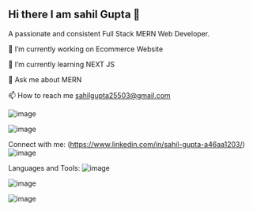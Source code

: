 ## Hi there  I am sahil Gupta 👋
A passionate and consistent Full Stack MERN Web Developer.
<!--
**Sahilhhh/Sahilhhh** is a ✨ _special_ ✨ repository because its `README.md` (this file) appears on your GitHub profile.

Here are some ideas to get you started:

- 🔭 I’m currently working on ...
- 🌱 I’m currently learning ...
- 👯 I’m looking to collaborate on ...
- 🤔 I’m looking for help with ...
- 💬 Ask me about ...
- 📫 How to reach me: ...
- 😄 Pronouns: ...
- ⚡ Fun fact: ...
-->
🔭 I’m currently working on Ecommerce Website                                                       
 
🌱 I’m currently learning NEXT JS

💬 Ask me about MERN

📫 How to reach me sahilgupta25503@gmail.com 


  ![image](https://github.com/Sahilhhh/Sahilhhh/assets/109064806/96619338-69c1-449b-af25-5ff1c3549b09)

![image](https://github.com/Sahilhhh/Sahilhhh/assets/109064806/7a194ff6-84db-462f-9ca5-30c45b5af22d)

Connect with me: (https://www.linkedin.com/in/sahil-gupta-a46aa1203/)
![image](https://github.com/Sahilhhh/Sahilhhh/assets/109064806/38293c0e-ce51-42f0-8dec-a08878bf5423)

Languages and Tools:
![image](https://github.com/Sahilhhh/Sahilhhh/assets/109064806/9c51df0e-a478-4823-b920-4e32c505e8a3)


![image](https://github.com/Sahilhhh/Sahilhhh/assets/109064806/6792456b-3fad-416a-8efc-5d6bc1457616)

![image](https://github.com/Sahilhhh/Sahilhhh/assets/109064806/717f6a0b-6fe9-40f5-b5f4-14edb391e5d2)


